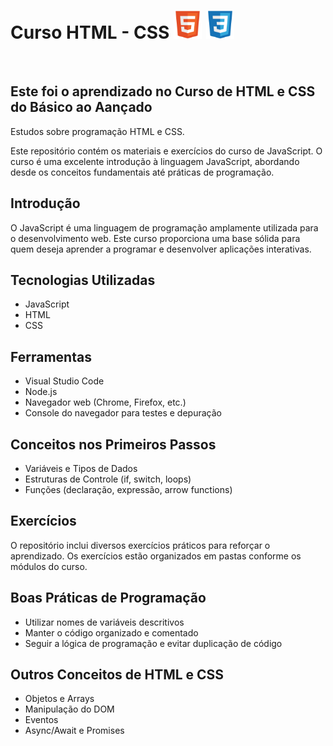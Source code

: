 <h1> Curso HTML - CSS  <img height="45" src="https://raw.githubusercontent.com/devicons/devicon/master/icons/html5/html5-original.svg"/> <img height="45" src="https://raw.githubusercontent.com/devicons/devicon/master/icons/css3/css3-original.svg"/> </h1>
<br>
<h2> Este foi o aprendizado no Curso de HTML e CSS do Básico ao Aançado </h2>
<p> Estudos sobre programação HTML e CSS. </p>

Este repositório contém os materiais e exercícios do curso de JavaScript. O curso é uma excelente introdução à linguagem JavaScript, abordando desde os conceitos fundamentais até práticas de programação.

## Introdução

O JavaScript é uma linguagem de programação amplamente utilizada para o desenvolvimento web. Este curso proporciona uma base sólida para quem deseja aprender a programar e desenvolver aplicações interativas.

## Tecnologias Utilizadas

* JavaScript
* HTML
* CSS

## Ferramentas

* Visual Studio Code
* Node.js
* Navegador web (Chrome, Firefox, etc.)
* Console do navegador para testes e depuração

## Conceitos nos Primeiros Passos

* Variáveis e Tipos de Dados
* Estruturas de Controle (if, switch, loops)
* Funções (declaração, expressão, arrow functions)

## Exercícios

O repositório inclui diversos exercícios práticos para reforçar o aprendizado. Os exercícios estão organizados em pastas conforme os módulos do curso.

## Boas Práticas de Programação

* Utilizar nomes de variáveis descritivos
* Manter o código organizado e comentado
* Seguir a lógica de programação e evitar duplicação de código

## Outros Conceitos de HTML e CSS

* Objetos e Arrays
* Manipulação do DOM
* Eventos
* Async/Await e Promises

